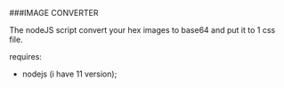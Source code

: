###IMAGE CONVERTER

The nodeJS script convert your hex images to base64 and put it to 1 css file.

requires:
- nodejs (i have 11 version);

